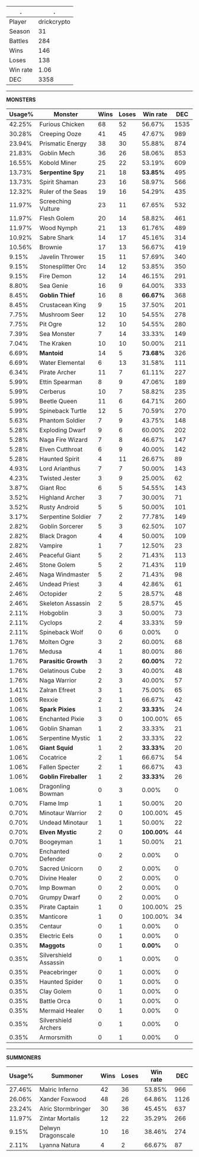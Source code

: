 .|.
|-|-
Player|drickcrypto
Season|31
Battles|284
Wins|146
Loses|138
Win rate|1.06
DEC|3358

---
**MONSTERS**

Usage%|Monster|Wins|Loses|Win rate|DEC|
-|-|-|-|-|-|
42.25%|Furious Chicken|68|52|56.67%|1535|
30.28%|Creeping Ooze|41|45|47.67%|989|
23.94%|Prismatic Energy|38|30|55.88%|874|
21.83%|Goblin Mech|36|26|58.06%|853|
16.55%|Kobold Miner|25|22|53.19%|609|
13.73%|**Serpentine Spy**|21|18|**53.85%**|495|
13.73%|Spirit Shaman|23|16|58.97%|566|
12.32%|Ruler of the Seas|19|16|54.29%|435|
11.97%|Screeching Vulture|23|11|67.65%|532|
11.97%|Flesh Golem|20|14|58.82%|461|
11.97%|Wood Nymph|21|13|61.76%|489|
10.92%|Sabre Shark|14|17|45.16%|314|
10.56%|Brownie|17|13|56.67%|419|
9.15%|Javelin Thrower|15|11|57.69%|340|
9.15%|Stonesplitter Orc|14|12|53.85%|350|
9.15%|Fire Demon|12|14|46.15%|291|
8.80%|Sea Genie|16|9|64.00%|333|
8.45%|**Goblin Thief**|16|8|**66.67%**|368|
8.45%|Crustacean King|9|15|37.50%|201|
7.75%|Mushroom Seer|12|10|54.55%|278|
7.75%|Pit Ogre|12|10|54.55%|280|
7.39%|Sea Monster|7|14|33.33%|149|
7.04%|The Kraken|10|10|50.00%|211|
6.69%|**Mantoid**|14|5|**73.68%**|326|
6.69%|Water Elemental|6|13|31.58%|111|
6.34%|Pirate Archer|11|7|61.11%|227|
5.99%|Ettin Spearman|8|9|47.06%|189|
5.99%|Cerberus|10|7|58.82%|235|
5.99%|Beetle Queen|11|6|64.71%|260|
5.99%|Spineback Turtle|12|5|70.59%|270|
5.63%|Phantom Soldier|7|9|43.75%|148|
5.28%|Exploding Dwarf|9|6|60.00%|202|
5.28%|Naga Fire Wizard|7|8|46.67%|147|
5.28%|Elven Cutthroat|6|9|40.00%|142|
5.28%|Haunted Spirit|4|11|26.67%|89|
4.93%|Lord Arianthus|7|7|50.00%|143|
4.23%|Twisted Jester|3|9|25.00%|62|
3.87%|Giant Roc|6|5|54.55%|143|
3.52%|Highland Archer|3|7|30.00%|71|
3.52%|Rusty Android|5|5|50.00%|101|
3.17%|Serpentine Soldier|7|2|77.78%|149|
2.82%|Goblin Sorcerer|5|3|62.50%|107|
2.82%|Black Dragon|4|4|50.00%|109|
2.82%|Vampire|1|7|12.50%|23|
2.46%|Peaceful Giant|5|2|71.43%|113|
2.46%|Stone Golem|5|2|71.43%|119|
2.46%|Naga Windmaster|5|2|71.43%|98|
2.46%|Undead Priest|3|4|42.86%|61|
2.46%|Octopider|2|5|28.57%|48|
2.46%|Skeleton Assassin|2|5|28.57%|45|
2.11%|Hobgoblin|3|3|50.00%|73|
2.11%|Cyclops|2|4|33.33%|59|
2.11%|Spineback Wolf|0|6|0.00%|0|
1.76%|Molten Ogre|3|2|60.00%|68|
1.76%|Medusa|4|1|80.00%|86|
1.76%|**Parasitic Growth**|3|2|**60.00%**|72|
1.76%|Gelatinous Cube|2|3|40.00%|48|
1.76%|Naga Warrior|2|3|40.00%|57|
1.41%|Zalran Efreet|3|1|75.00%|65|
1.06%|Rexxie|2|1|66.67%|42|
1.06%|**Spark Pixies**|1|2|**33.33%**|24|
1.06%|Enchanted Pixie|3|0|100.00%|65|
1.06%|Goblin Shaman|1|2|33.33%|21|
1.06%|Serpentine Mystic|1|2|33.33%|22|
1.06%|**Giant Squid**|1|2|**33.33%**|20|
1.06%|Cocatrice|2|1|66.67%|54|
1.06%|Fallen Specter|2|1|66.67%|43|
1.06%|**Goblin Fireballer**|1|2|**33.33%**|26|
1.06%|Dragonling Bowman|0|3|0.00%|0|
0.70%|Flame Imp|1|1|50.00%|20|
0.70%|Minotaur Warrior|2|0|100.00%|45|
0.70%|Undead Minotaur|1|1|50.00%|22|
0.70%|**Elven Mystic**|2|0|**100.00%**|44|
0.70%|Boogeyman|1|1|50.00%|21|
0.70%|Enchanted Defender|0|2|0.00%|0|
0.70%|Sacred Unicorn|0|2|0.00%|0|
0.70%|Divine Healer|0|2|0.00%|0|
0.70%|Imp Bowman|0|2|0.00%|0|
0.70%|Grumpy Dwarf|0|2|0.00%|0|
0.35%|Pirate Captain|1|0|100.00%|25|
0.35%|Manticore|1|0|100.00%|34|
0.35%|Centaur|0|1|0.00%|0|
0.35%|Electric Eels|0|1|0.00%|0|
0.35%|**Maggots**|0|1|**0.00%**|0|
0.35%|Silvershield Assassin|0|1|0.00%|0|
0.35%|Peacebringer|0|1|0.00%|0|
0.35%|Haunted Spider|0|1|0.00%|0|
0.35%|Clay Golem|0|1|0.00%|0|
0.35%|Battle Orca|0|1|0.00%|0|
0.35%|Mermaid Healer|0|1|0.00%|0|
0.35%|Silvershield Archers|0|1|0.00%|0|
0.35%|Armorsmith|0|1|0.00%|0|

---
**SUMMONERS**

Usage%|Summoner|Wins|Loses|Win rate|DEC|
-|-|-|-|-|-|
27.46%|Malric Inferno|42|36|53.85%|966|
26.06%|Xander Foxwood|48|26|64.86%|1126|
23.24%|Alric Stormbringer|30|36|45.45%|637|
11.97%|Zintar Mortalis|12|22|35.29%|266|
9.15%|Delwyn Dragonscale|10|16|38.46%|274|
2.11%|Lyanna Natura|4|2|66.67%|87|
